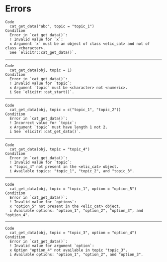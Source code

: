 # Errors

    Code
      cat_get_data("abc", topic = "topic_1")
    Condition
      Error in `cat_get_data()`:
      ! Invalid value for `x`:
      x Argument `x` must be an object of class <elic_cat> and not of class <character>.
      See `elicitr::cat_get_data()`.

---

    Code
      cat_get_data(obj, topic = 1)
    Condition
      Error in `cat_get_data()`:
      ! Invalid value for `topic`:
      x Argument `topic` must be <character> not <numeric>.
      i See `elicitr::cat_start()`.

---

    Code
      cat_get_data(obj, topic = c("topic_1", "topic_2"))
    Condition
      Error in `cat_get_data()`:
      ! Incorrect value for `topic`:
      x Argument `topic` must have length 1 not 2.
      i See `elicitr::cat_get_data()`.

---

    Code
      cat_get_data(obj, topic = "topic_4")
    Condition
      Error in `cat_get_data()`:
      ! Invalid value for `topic`:
      x "topic_4" not present in the <elic_cat> object.
      i Available topics: "topic_1", "topic_2", and "topic_3".

---

    Code
      cat_get_data(obj, topic = "topic_1", option = "option_5")
    Condition
      Error in `cat_get_data()`:
      ! Invalid value for `options`:
      x "option_5" not present in the <elic_cat> object.
      i Available options: "option_1", "option_2", "option_3", and "option_4".

---

    Code
      cat_get_data(obj, topic = "topic_3", option = "option_4")
    Condition
      Error in `cat_get_data()`:
      ! Invalid value for argument `option`:
      x Option "option_4" not available in topic "topic_3".
      i Available options: "option_1", "option_2", and "option_3".

